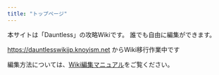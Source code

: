 ```yaml
---
title: "トップページ"
---
```


本サイトは「Dauntless」の攻略Wikiです。
誰でも自由に編集ができます。

<https://dauntlesswikijp.knoyism.net> からWiki移行作業中です

編集方法については、[Wiki編集マニュアル](/readonly/編集マニュアル)をご覧ください。
